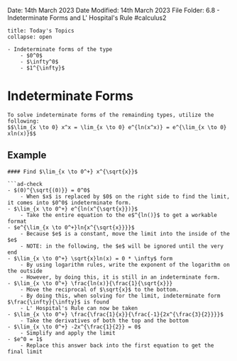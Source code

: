 Date: 14th March 2023
Date Modified: 14th March 2023
File Folder: 6.8 - Indeterminate Forms and L' Hospital's Rule
#calculus2 

```ad-abstract
title: Today's Topics
collapse: open

- Indeterminate forms of the type
	- $0^0$
	- $\infty^0$
	- $1^{\infty}$

```

# Indeterminate Forms

```ad-important
To solve indeterminate forms of the remainding types, utilize the following:
$$\lim_{x \to 0} x^x = \lim_{x \to 0} e^{ln(x^x)} = e^{\lim_{x \to 0} xln(x)}$$
```

## Example

```ad-question
#### Find $\lim_{x \to 0^+} x^{\sqrt{x}}$

```ad-check
- $(0)^{\sqrt{(0)}} = 0^0$
	- When $x$ is replaced by $0$ on the right side to find the limit, it comes into $0^0$ indeterminate form.
- $\lim_{x \to 0^+} e^{ln(x^{\sqrt{x}})}$
	- Take the entire equation to the e$^{ln()}$ to get a workable format
- $e^{\lim_{x \to 0^+}ln{x^{\sqrt{x}}}}$
	- Because $e$ is a constant, move the limit into the inside of the $e$
	- NOTE: in the following, the $e$ will be ignored until the very end
- $\lim_{x \to 0^+} \sqrt{x}ln(x) = 0 * \infty$ form
	- By using logarithm rules, write the exponent of the logarithm on the outside 
	- However, by doing this, it is still in an indeterminate form.
- $\lim_{x \to 0^+} \frac{ln(x)}{\frac{1}{\sqrt{x}}}
	- Move the reciprocal of $\sqrt{x}$ to the bottom.
	- By doing this, when solving for the limit, indeterminate form $\frac{\infty}{\infty}$ is found
	- L' Hospital's Rule can now be taken
- $\lim_{x \to 0^+} \frac{\frac{1}{x}}{\frac{-1}{2x^{\frac{3}{2}}}}$
	- Take the derivatives of both the top and the bottom
- $\lim_{x \to 0^+} -2x^{\frac{1}{2}} = 0$
	- Simplify and apply the limit
- $e^0 = 1$
	- Replace this answer back into the first equation to get the final limit
```







